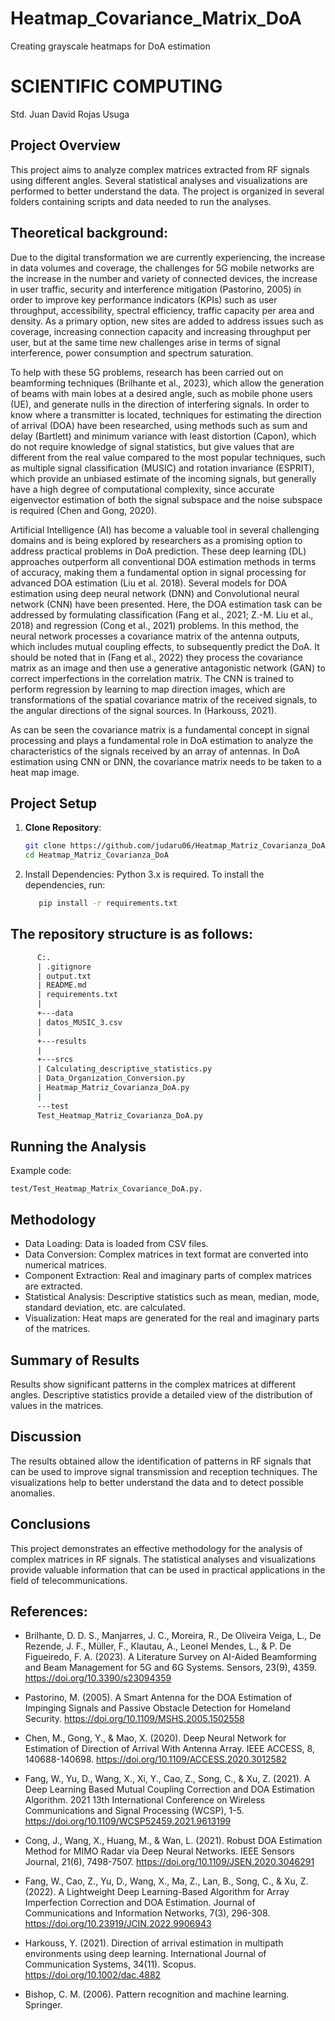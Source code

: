 # Heatmap_Covariance_Matrix_DoA
Creating grayscale heatmaps for DoA estimation
# SCIENTIFIC COMPUTING

Std. Juan David Rojas Usuga

## Project Overview

This project aims to analyze complex matrices extracted from RF signals using different angles. Several statistical analyses and visualizations are performed to better understand the data. The project is organized in several folders containing scripts and data needed to run the analyses.

## Theoretical background:

Due to the digital transformation we are currently experiencing, the increase in data volumes and coverage, the challenges for 5G mobile networks are the increase in the number and variety of connected devices, the increase in user traffic, security and interference mitigation (Pastorino, 2005) in order to improve key performance indicators (KPIs) such as user throughput, accessibility, spectral efficiency, traffic capacity per area and density. As a primary option, new sites are added to address issues such as coverage, increasing connection capacity and increasing throughput per user, but at the same time new challenges arise in terms of signal interference, power consumption and spectrum saturation.

To help with these 5G problems, research has been carried out on beamforming techniques (Brilhante et al., 2023), which allow the generation of beams with main lobes at a desired angle, such as mobile phone users (UE), and generate nulls in the direction of interfering signals. In order to know where a transmitter is located, techniques for estimating the direction of arrival (DOA) have been researched, using methods such as sum and delay (Bartlett) and minimum variance with least distortion (Capon), which do not require knowledge of signal statistics, but give values that are different from the real value compared to the most popular techniques, such as multiple signal classification (MUSIC) and rotation invariance (ESPRIT), which provide an unbiased estimate of the incoming signals, but generally have a high degree of computational complexity, since accurate eigenvector estimation of both the signal subspace and the noise subspace is required (Chen and Gong, 2020).

Artificial Intelligence (AI) has become a valuable tool in several challenging domains and is being explored by researchers as a promising option to address practical problems in DoA prediction. These deep learning (DL) approaches outperform all conventional DOA estimation methods in terms of accuracy, making them a fundamental option in signal processing for advanced DOA estimation (Liu et al. 2018). Several models for DOA estimation using deep neural network (DNN) and Convolutional neural network (CNN) have been presented. Here, the DOA estimation task can be addressed by formulating classification (Fang et al., 2021; Z.-M. Liu et al., 2018) and regression (Cong et al., 2021) problems. In this method, the neural network processes a covariance matrix of the antenna outputs, which includes mutual coupling effects, to subsequently predict the DoA.  It should be noted that in (Fang et al., 2022) they process the covariance matrix as an image and then use a generative antagonistic network (GAN) to correct imperfections in the correlation matrix. The CNN is trained to perform regression by learning to map direction images, which are transformations of the spatial covariance matrix of the received signals, to the angular directions of the signal sources. In (Harkouss, 2021).

As can be seen the covariance matrix is a fundamental concept in signal processing and plays a fundamental role in DoA estimation to analyze the characteristics of the signals received by an array of antennas. In DoA estimation using CNN or DNN, the covariance matrix needs to be taken to a heat map image.

## Project Setup

1. **Clone Repository**:
   ````bash
   git clone https://github.com/judaru06/Heatmap_Matriz_Covarianza_DoA.
   cd Heatmap_Matriz_Covarianza_DoA

2. Install Dependencies:
Python 3.x is required. To install the dependencies, run:
   ````bash
      pip install -r requirements.txt
   
## The repository structure is as follows:
   ````bash
         C:.
         | .gitignore
         | output.txt
         | README.md
         | requirements.txt
         |
         +---data
         | datos_MUSIC_3.csv
         |
         +---results
         |
         +---srcs
         | Calculating_descriptive_statistics.py
         | Data_Organization_Conversion.py
         | Heatmap_Matriz_Covarianza_DoA.py
         |
         ---test
         Test_Heatmap_Matriz_Covarianza_DoA.py
  ````
## Running the Analysis
   Example code:
   ````
   test/Test_Heatmap_Matrix_Covariance_DoA.py.
   ````
## Methodology
* Data Loading: Data is loaded from CSV files.
* Data Conversion: Complex matrices in text format are converted into numerical matrices.
* Component Extraction: Real and imaginary parts of complex matrices are extracted.
* Statistical Analysis: Descriptive statistics such as mean, median, mode, standard deviation, etc. are calculated.
* Visualization: Heat maps are generated for the real and imaginary parts of the matrices.
  
## Summary of Results
Results show significant patterns in the complex matrices at different angles. Descriptive statistics provide a detailed view of the distribution of values in the matrices.

## Discussion
The results obtained allow the identification of patterns in RF signals that can be used to improve signal transmission and reception techniques. The visualizations help to better understand the data and to detect possible anomalies.

## Conclusions
This project demonstrates an effective methodology for the analysis of complex matrices in RF signals. The statistical analyses and visualizations provide valuable information that can be used in practical applications in the field of telecommunications.

## References:

* Brilhante, D. D. S., Manjarres, J. C., Moreira, R., De Oliveira Veiga, L., De Rezende, J. F., Müller, F., Klautau, A., Leonel Mendes, L., & P. De Figueiredo, F. A. (2023). A Literature Survey on AI-Aided Beamforming and Beam Management for 5G and 6G Systems. Sensors, 23(9), 4359. https://doi.org/10.3390/s23094359

* Pastorino, M. (2005). A Smart Antenna for the DOA Estimation of Impinging Signals and Passive Obstacle  Detection for Homeland Security. https://doi.org/10.1109/MSHS.2005.1502558

* Chen, M., Gong, Y., & Mao, X. (2020). Deep Neural Network for Estimation of Direction of Arrival With Antenna Array. IEEE ACCESS, 8, 140688-140698. https://doi.org/10.1109/ACCESS.2020.3012582

* Fang, W., Yu, D., Wang, X., Xi, Y., Cao, Z., Song, C., & Xu, Z. (2021). A Deep Learning Based Mutual Coupling Correction and DOA Estimation Algorithm. 2021 13th International Conference on Wireless Communications and Signal Processing (WCSP), 1-5. https://doi.org/10.1109/WCSP52459.2021.9613199

* Cong, J., Wang, X., Huang, M., & Wan, L. (2021). Robust DOA Estimation Method for MIMO Radar via Deep Neural Networks. IEEE Sensors Journal, 21(6), 7498-7507. https://doi.org/10.1109/JSEN.2020.3046291

* Fang, W., Cao, Z., Yu, D., Wang, X., Ma, Z., Lan, B., Song, C., & Xu, Z. (2022). A Lightweight Deep Learning-Based Algorithm for Array Imperfection Correction and DOA Estimation. Journal of Communications and Information Networks, 7(3), 296-308. https://doi.org/10.23919/JCIN.2022.9906943

* Harkouss, Y. (2021). Direction of arrival estimation in multipath environments using deep learning. International Journal of Communication Systems, 34(11). Scopus. https://doi.org/10.1002/dac.4882

* Bishop, C. M. (2006). Pattern recognition and machine learning. Springer.
